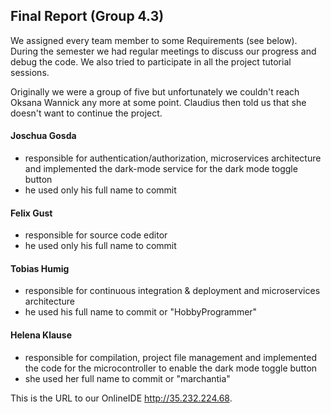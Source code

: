## Final Report (Group 4.3)

We assigned every team member to some Requirements (see below). During the semester we had regular meetings to discuss our progress and debug the code. We also tried to participate in all the project tutorial sessions.

Originally we were a group of five but unfortunately we couldn't reach Oksana Wannick any more at some point. Claudius then told us that she doesn't want to continue the project.

#### Joschua Gosda

- responsible for authentication/authorization, microservices architecture and implemented the dark-mode service for the dark mode toggle button
- he used only his full name to commit

#### Felix Gust

- responsible for source code editor
- he used only his full name to commit

#### Tobias Humig

- responsible for continuous integration & deployment and microservices architecture
- he used his full name to commit or "HobbyProgrammer"

#### Helena Klause

- responsible for compilation, project file management and implemented the code for the microcontroller to enable the dark mode toggle button
- she used her full name to commit or "marchantia"


This is the URL to our OnlineIDE http://35.232.224.68.